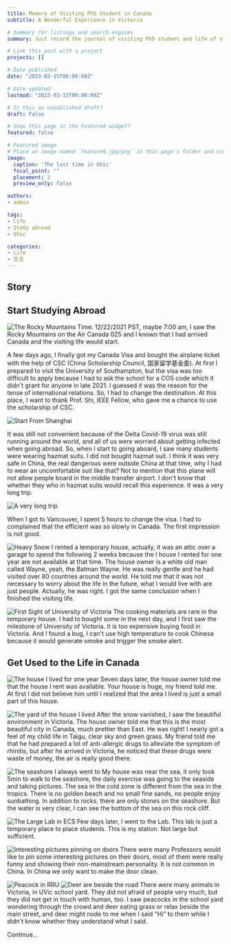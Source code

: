 ```yaml
---
title: Memory of Visiting PhD Student in Canada
subtitle: A Wonderful Experience in Victoria 

# Summary for listings and search engines
summary: Just record the journal of visiting PhD student and life of studying abroad.

# Link this post with a project
projects: []

# Date published
date: "2023-03-15T00:00:00Z"

# Date updated
lastmod: "2023-03-15T00:00:00Z"

# Is this an unpublished draft?
draft: False

# Show this page in the Featured widget?
featured: false

# Featured image
# Place an image named `featured.jpg/png` in this page's folder and customize its options here.
image:
  caption: 'The last time in UVic'
  focal_point: ""
  placement: 2
  preview_only: false

authors:
- admin

tags:
- Life
- Study abroad
- UVic

categories:
- Life
- 生活
---
```


## Story

## Start Studying Abroad

![The Rocky Mountains](./theRockyMountains.jpg "The Rocky Mountains")
Time: 12/22/2021 PST, maybe 7:00 am, I saw the Rocky Mountains on the Air Canada 025 and I known that I had arrived Canada and the visiting life would start.

A few days ago, I finally got my Canada Visa and bought the airplane ticket with the help of CSC (China Scholarship Council, 国家留学基金委). At first I prepared to visit the University of Southampton, but the visa was too difficult to apply because I had to ask the school for a COS code which it didn't grant for anyone in late 2021. I guessed it was the reason for the tense of international relations. So, I had to change the destination. At this place, I want to thank Prof. Shi, IEEE Fellow, who gave me a chance to use the scholarship of CSC.

![Start From Shanghai](./startFromShanghai.jpg "Start From Shanghai")

It was still not convenient because of the Delta Covid-19 virus was still running around the world, and all of us were worried about getting infected when going abroad. So, when I start to going aboard, I saw many students were wearing hazmat suits. I did not bought hazmat suit. I think it was very safe in China, the real dangerous were outside China at that time, why I had to wear an uncomfortable suit like that? Not to mention that this plane will not allow people board in the middle transfer airport. I don't know that whether they who in hazmat suits would recall this experience. It was a very long trip.

![A very long trip](./veryLongTrip.jpg "A very long trip")

When I got to Vancouver, I spent 5 hours to change the visa. I had to complained that the efficient was so slowly in Canada. The first impression is not good.

![Heavy Snow](./heavySnow.jpg "Heavy Snow")
I rented a temporary house, actually, it was an attic over a garage to spend the following 2 weeks because the I house I rented for one year are not available at that time. The house owner is a white old man called Wayne, yeah, the Batman Wayne. He was really gentle and he had visited over 80 countries around the world. He told me that it was not necessary to worry about the life in the future, what I would live with are just people. Actually, he was right. I got the same conclusion when I finished the visiting life.

![First Sight of University of Victoria](./firstSightUvic.jpg "First Sight of University of Victoria")
The cooking materials are rare in the temporary house. I had to bought some in the next day, and I first saw the milestone of University of Victoria. It is too expensive buying food in Victoria. And I found a bug, I can't use high temperature to cook Chinese because it would generate smoke and trigger the smoke alert.

## Get Used to the Life in Canada

![The house I lived for one year](./houseILived.jpg "The house I lived for one year")
Seven days later, the house owner told me that the house I rent was available. Your house is huge, my friend told me. At first I did not believe him until I realized that the area I lived is just a small part of this house.

![The yard of the house I lived](./myYard.jpg "The yard of the house I lived, it is beautiful")
After the snow vanished, I saw the beautiful environment in Victoria. The house owner told me that this is the most beautiful city in Canada, much prettier than East. He was right! I nearly got a feel of my child life in Taigu, clear sky and green grass. My friend told me that he had prepared a lot of anti-allergic drugs to alleviate the symptom of rhinitis, but after he arrived in Victoria, he noticed that these drugs were waste of money, the air is really good there.

![The seashore I always went to](./seaNearUs.jpg "The seashore I always went to")
My house was near the sea, it only took 5min to walk to the seashore, the daily exercise was going to the seaside and taking pictures. The sea in the cold zone is different from the sea in the tropics. There is no golden beach and no small fine sands, no people enjoy sunbathing. In addition to rocks, there are only stones on the seashore. But the water is very clear, I can see the bottom of the sea on this rock cliff.

![The Large Lab in ECS](./seaNearUs.jpg "The Large Lab in ECS")
Few days later, I went to the Lab. This lab is just a temporary place to place students. This is my station. Not large but sufficient.

![Interesting pictures pinning on doors](./interestingPicOnDoor.jpg "Interesting pictures pinning on doors —— Education RIP")
There were many Professors would like to pin some interesting pictures on their doors, most of them were really funny and showing their non-mainstream personality. It is not common in China. In China we only want to make the door clean.

![Peacock in RRU](./peacockRRU.jpg "Peacock in RRU")
![Deer are beside the road](./deerOnRoad.jpg "Deer beside the road")
There were many animals in Victoria, in UVic school yard. They did not afraid of people very much, but they did not get in touch with human, too. I saw peacocks in the school yard wondering through the crowd and deer eating grass or relax beside the main street, and deer might node to me when I said "Hi" to them while I didn't know whether they understand what I said.
<!-- 
![My lab desk](./myLabDesk.jpg "My lab desk in a new but small lab")
Few days later, I wanted to join an IFAC industrial control competition, and I moved to another lab for discussion. This lab was small and it can only contained three people. I spent the following visiting days here. Zehua and Yanni were my two lab colleagues. Zehua was from Shanghai Jiao Tong University while Yanni was from University of Science and Technology of China. They were both really excellent talents, and I have learnt so much from them. However, just one or two months past, Zehua would come back to China. It was a pity that I had not played with him for many time.  -->

<!-- ![Heavy Snow in UVic](./seaNearUs.jpg "Heavy Snow in UVic") -->
Continue...
